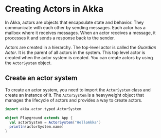 # Creating Actors in Akka

In Akka, actors are objects that encapsulate state and behavior. They communicate with each other by sending messages. Each actor has a mailbox where it receives messages. When an actor receives a message, it processes it and sends a response back to the sender.

Actors are created in a hierarchy. The top-level actor is called the *Guardian Actor*. It is the parent of all actors in the system. This top level actor is created when the actor system is created. You can create actors by using the `ActorSystem` object.

## Create an actor system

To create an actor system, you need to import the `ActorSystem` class and create an instance of it. The `ActorSystem` is a heavyweight object that manages the lifecycle of actors and provides a way to create actors.

```scala
import akka.actor.typed.ActorSystem

object Playground extends App {
  val actorSystem = ActorSystem("HelloAkka")
  println(actorSystem.name)
}
```